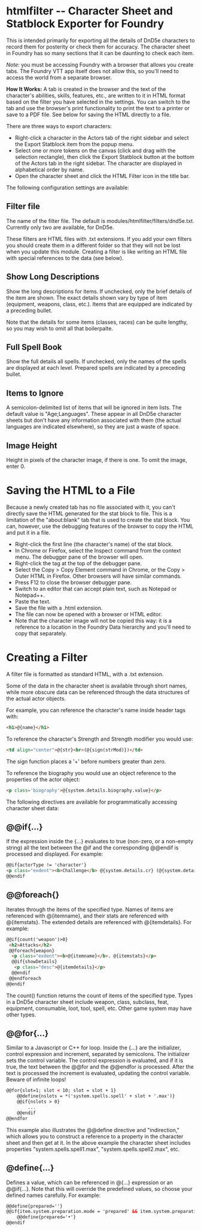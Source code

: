 # htmlfilter -- Character Sheet and Statblock Exporter for Foundry

This is intended primarily for exporting all the details of DnD5e characters to record them for posterity or check them for accuracy. The character sheet in Foundry has so many sections that it can be daunting to check each item.

*Note:* you must be accessing Foundry with a browser that allows you create tabs. The Foundry VTT app itself does not allow this, so you'll need to access the world from a separate browser.

**How It Works:** A tab is created in the browser and the text of the character's abilities, skills, features, etc., are written to it in HTML format based on the filter you have selected in the settings. You can switch to the tab and use the browser's print functionality to print the text to a printer or save to a PDF file. See below for saving the HTML directly to a file.

There are three ways to export characters:

- Right-click a character in the Actors tab of the right sidebar and select the Export Statblock item from the popup menu.
- Select one or more tokens on the canvas (click and drag with the selection rectangle), then click the Export Statblock button at the bottom of the Actors tab in the right sidebar. The character are displayed in alphabetical order by name.
- Open the character sheet and click the HTML Filter icon in the title bar.

The following configuration settings are available:

## Filter file

The name of the filter file. The default is modules/htmlfilter/filters/dnd5e.txt. Currently only two are available, for DnD5e. 

These filters are HTML files with .txt extensions. If you add your own filters you should create them in a different folder so that they will not be lost when you update this module. Creating a filter is like writing an HTML file with special references to the data (see below).

## Show Long Descriptions

Show the long descriptions for items. If unchecked, only the brief details of the item are shown. The exact details shown vary by type of item (equipment, weapons, class, etc.). Items that are equipped are indicated by a preceding bullet.

Note that the details for some items (classes, races) can be quite lengthy, so you may wish to omit all that boilerpalte.

## Full Spell Book

Show the full details all spells. If unchecked, only the names of the spells are displayed at each level. Prepared spells are indicated by a preceding bullet.

## Items to Ignore

A semicolon-delimited list of items that will be ignored in item lists. The default value is "Age;Languages". These appear in all DnD5e character sheets but don't have any information associated with them (the actual languages are indicated elsewhere), so they are just a waste of space.

## Image Height

Height in pixels of the character image, if there is one. To omit the image, enter 0.

# Saving the HTML to a File

Because a newly created tab has no file associated with it, you can't directly save the HTML generated for the stat block to file. This is a limitation of the "about:blank" tab that is used to create the stat block. You can, however, use the debugging features of the browser to copy the HTML and put it in a file.
- Right-click the first line (the character's name) of the stat block.
- In Chrome or Firefox, select the Inspect command from the context menu. The debugger pane of the browser will open.
- Right-click the <html> tag at the top of the debugger pane.
- Select the Copy > Copy Element command in Chrome, or the Copy > Outer HTML in Firefox. Other browsers will have similar commands.
- Press F12 to close the browser debugger pane.
- Switch to an editor that can accept plain text, such as Notepad or Notepad++.
- Paste the text.
- Save the file with a .html extension.
- The file can now be opened with a browser or HTML editor.
- Note that the character image will not be copied this way: it is a reference to a location in the Foundry Data hierarchy and you'll need to copy that separately.

# Creating a Filter
  
A filter file is formatted as standard HTML, with a .txt extension.
  
Some of the data in the character sheet is available through short names, while more obscure data can be referenced through the data structures of the actual actor objects.
  
For example, you can reference the character's name inside header tags with:
  
```html
<h1>@{name}</h1>
```

To reference the character's Strength and Strength modifier you would use:

```html
<td align="center">@{str}<br>(@{sign(strMod)})</td>
```

The sign function places a '+' before numbers greater than zero.

To reference the biography you would use an object reference to the properties of the actor object:

```html
<p class='biography'>@{system.details.biography.value}</p>
```

The following directives are available for programmatically accessing character sheet data:

## @@if{...}

If the expression inside the {...} evaluates to true (non-zero, or a non-empty string) all the text between the @if and the corresponding @@endif is processed and displayed. For example:

```html
@@if{actorType != 'character'}
<p class="exdent"><b>Challenge</b> @{system.details.cr} (@{system.details.xp.value} XP)</p>
@@endif
```

## @@foreach{<type>}

Iterates through the items of the specified type. Names of items are referenced with @{itemname}, and their stats are referenced with @{itemstats}. The extended details are referenced with @{itemdetails}. For example:

```html
@@if{count('weapon')>0}
 <h2>Attacks</h2>
 @@foreach{weapon}
  <p class="exdent"><b>@{itemname}</b>. @{itemstats}</p>
  @@if{showDetails}
   <p class="desc">@{itemdetails}</p>
  @@endif
 @@endforeach
@@endif
```
The count() function returns the count of items of the specified type. Types in a DnD5e character sheet include weapon, class, subclass, feat, equipment, consumable, loot, tool, spell, etc. Other game system may have other types.

## @@for{...}

Similar to a Javascript or C++ for loop. Inside the {...} are the initializer, control expression and increment, separated by semicolons. The initializer sets the control variable. The control expression is evaluated, and if it is true, the text between the @@for and the @@endfor is processed. After the text is processed the increment is evaluated, updating the control variable. Beware of infinite loops!

```html
@@for{slot=1; slot < 10; slot = slot + 1}
	@@define{nslots = *('system.spells.spell' + slot + '.max')}
	@@if{nslots > 0}
		...
	@@endif
@@endfor
```
This example also illustrates the @@define directive and "indirection," which allows you to construct a reference to a property in the character sheet and then get at it. In the above example the character sheet includes properties "system.spells.spell1.max", "system.spells.spell2.max", etc.
## @define{...}

Defines a value, which can be referenced in @{...} expression or an @@if{...}. Note that this will override the predefined values, so choose your defined names carefully. For example:

```html
@@define{prepared=''}
@@if{item.system.preparation.mode = 'prepared' && item.system.preparation.prepared}
	@@define{prepared='•'}
@@endif
```
